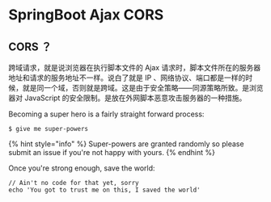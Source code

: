 # SpringBoot Ajax CORS

## CORS ？

跨域请求，就是说浏览器在执行脚本文件的 Ajax 请求时，脚本文件所在的服务器地址和请求的服务地址不一样。说白了就是 IP 、网络协议、端口都是一样的时候，就是同一个域，否则就是跨域。这是由于安全策略——同源策略所致。是浏览器对 JavaScript 的安全限制。是放在外网脚本恶意攻击服务器的一种措施。

Becoming a super hero is a fairly straight forward process:

```
$ give me super-powers
```

{% hint style="info" %}
 Super-powers are granted randomly so please submit an issue if you're not happy with yours.
{% endhint %}

Once you're strong enough, save the world:

```
// Ain't no code for that yet, sorry
echo 'You got to trust me on this, I saved the world'
```



